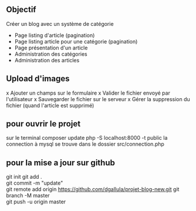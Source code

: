 ## Objectif 

Créer un blog avec un système de catégorie

- Page listing d'article (pagination)
- Page listing article pour une catégorie (pagination)
- Page présentation d'un article
- Administration des catégories
- Administration des articles

## Upload d'images

x Ajouter un champs sur le formulaire
x Valider le fichier envoyé par l'utilisateur
x Sauvegarder le fichier sur le serveur
x Gérer la suppression du fichier (quand l'article est supprimé)

## pour ouvrir le projet 

sur le terminal 
composer update
php -S localhost:8000 -t  public
la connection à mysql se trouve dans le dossier src/connection.php

## pour la mise a jour sur github

git init 
git add .     
git commit -m "update"       
git remote add origin https://github.com/dgallula/projet-blog-new.git
git branch -M master  
git push -u origin master
